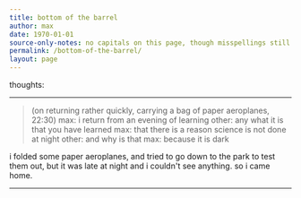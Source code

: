 ```yaml
---
title: bottom of the barrel
author: max
date: 1970-01-01
source-only-notes: no capitals on this page, though misspellings still annoy me. this is not a place for high-brow thoughts, or really anything worthy of more than simple documentation. no quotes please.
permalink: /bottom-of-the-barrel/
layout: page
---
```


thoughts:

------

> (on returning rather quickly, carrying a bag of paper aeroplanes, 22:30)
> max: i return from an evening of learning
> other: any what it is that you have learned
> max: that there is a reason science is not done at night
> other: and why is that
> max: because it is dark

i folded some paper aeroplanes, and tried to go down to the park to test them out, but it was late at night and i couldn't see anything. so i came home.

-------
